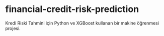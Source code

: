 # financial-credit-risk-prediction
Kredi Riski Tahmini için Python ve XGBoost kullanan bir makine öğrenmesi projesi.
